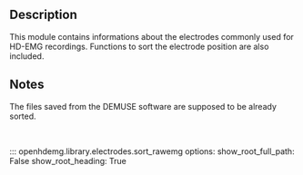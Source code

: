 Description
-----------
This module contains informations about the electrodes commonly used for
HD-EMG recordings.
Functions to sort the electrode position are also included.

Notes
-----
The files saved from the DEMUSE software are supposed to be already sorted.

<br/>

::: openhdemg.library.electrodes.sort_rawemg
    options:
        show_root_full_path: False
        show_root_heading: True

<br/>
